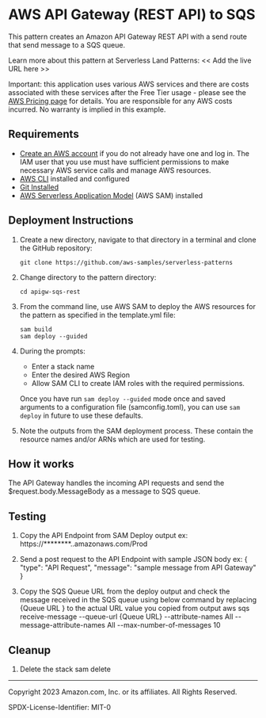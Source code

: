 # AWS API Gateway (REST API) to SQS

This pattern creates an Amazon API Gateway REST API with a send route that send message to a SQS queue. 

Learn more about this pattern at Serverless Land Patterns: << Add the live URL here >>

Important: this application uses various AWS services and there are costs associated with these services after the Free Tier usage - please see the [AWS Pricing page](https://aws.amazon.com/pricing/) for details. You are responsible for any AWS costs incurred. No warranty is implied in this example.

## Requirements

* [Create an AWS account](https://portal.aws.amazon.com/gp/aws/developer/registration/index.html) if you do not already have one and log in. The IAM user that you use must have sufficient permissions to make necessary AWS service calls and manage AWS resources.
* [AWS CLI](https://docs.aws.amazon.com/cli/latest/userguide/install-cliv2.html) installed and configured
* [Git Installed](https://git-scm.com/book/en/v2/Getting-Started-Installing-Git)
* [AWS Serverless Application Model](https://docs.aws.amazon.com/serverless-application-model/latest/developerguide/serverless-sam-cli-install.html) (AWS SAM) installed

## Deployment Instructions

1. Create a new directory, navigate to that directory in a terminal and clone the GitHub repository:
    ``` 
    git clone https://github.com/aws-samples/serverless-patterns
    ```
1. Change directory to the pattern directory:
    ```
    cd apigw-sqs-rest
    ```
1. From the command line, use AWS SAM to deploy the AWS resources for the pattern as specified in the template.yml file:
    ```
    sam build
    sam deploy --guided
    ```
1. During the prompts:
    * Enter a stack name
    * Enter the desired AWS Region
    * Allow SAM CLI to create IAM roles with the required permissions.

    Once you have run `sam deploy --guided` mode once and saved arguments to a configuration file (samconfig.toml), you can use `sam deploy` in future to use these defaults.

1. Note the outputs from the SAM deployment process. These contain the resource names and/or ARNs which are used for testing.

## How it works

The API Gateway handles the incoming API requests and send the $request.body.MessageBody as a message to SQS queue. 

## Testing

1. Copy the API Endpoint from SAM Deploy output
ex: https://********.<region>.amazonaws.com/Prod 

2. Send a post request to the API Endpoint with sample JSON body
ex:
{
  "type": "API Request",
  "message": "sample message from API Gateway"
}

3. Copy the SQS Queue URL from the deploy output and check the message received in the SQS queue using below command by replacing {Queue URL } to the actual URL value you copied from output
aws sqs receive-message --queue-url {Queue URL} --attribute-names All --message-attribute-names All --max-number-of-messages 10

## Cleanup
 
1. Delete the stack
    sam delete
----
Copyright 2023 Amazon.com, Inc. or its affiliates. All Rights Reserved.

SPDX-License-Identifier: MIT-0